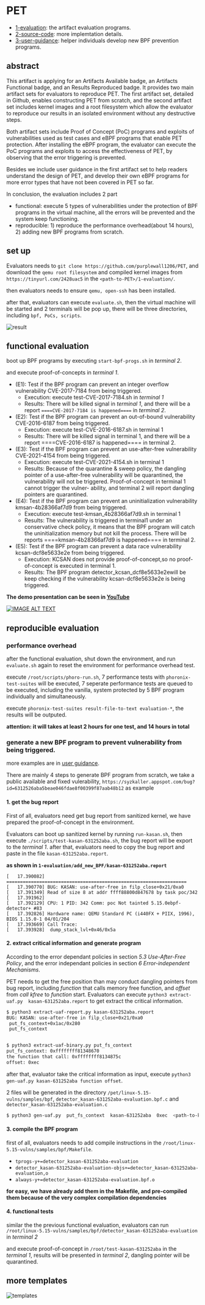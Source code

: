 # PET

- [1-evaluation](./1-evaluation/): the artifact evaluation programs.
- [2-source-code](./2-source-code/): more implemtation details.
- [3-user-guidance](./3-user-guidance/): helper individuals develop new BPF prevention programs.

## abstract
<!-- This artifact is applying for a **"Artifacts Available" badge**. The artifact consists of three key components: evaluation programs, user guidance, and source code. These components are designed to provide a comprehensive understanding of our work and assist in the evaluation process. And the artifact evaluation mainly focuses on the effectiveness of the BPF prevention programs.

The evaluation programs included in the artifact are BPF prevention programs, Proofs-of-concepts, and compiled kernel images. These programs are intended to be run in the qemu virtual machine with the compiled kernel. By running the Proofs-of-concepts under the protection of the BPF prevention programs, evaluators can assess their effectiveness in preventing errors.

Furthermore, the artifact includes comprehensive user guidance. This guidance is meant to help individuals grasp the process of developing their own error prevention programs based on fuzz reports. It provides detailed instructions and explanations to support researchers in their own investigations.

Lastly, the artifact contains the source code. This encompasses a significant portion of the code used in our research, allowing researchers to delve deeper into the implementation details and potentially build upon our work.

In summary, the artifact provides valuable insights to enhance researchers' understanding of our work and facilitate further investigation of the PET framework.  -->

This artifact is applying for an Artifacts Available badge, an Artifacts Functional badge, and an Results Reproduced badge. It provides two main artifact sets for evaluators to reproduce PET. The first artifact set, detailed in Github, enables constructing PET from scratch, and the second artifact set includes kernel images and a root filesystem which allow the evaluator to reproduce our results in an isolated environment without any destructive steps.

Both artifact sets include Proof of Concept (PoC) programs and exploits of vulnerabilities used as test cases and eBPF programs that enable PET protection. After installing the eBPF program, the evaluator can execute the PoC programs and exploits to access the effectiveness of PET, by observing that the error triggering is prevented.

Besides we include user guidance in the first artifact set to help readers understand the design of PET, and develop their own eBPF programs for more error types that have not been covered in PET so far.

In conclusion, the evaluation includes 2 part
- functional: execute 5 types of vulnerabilities under the protection of BPF programs in the virtual machine, all the errors will be prevented and the system keep functioning.
- reproducible: 1) reproduce the performance overhead(about 14 hours), 2) adding new BPF programs from scratch.


## set up
Evaluators needs to `git clone https://github.com/purplewall1206/PET`, and download the `qemu root filesystem` and compiled kernel images from `https://tinyurl.com/2428uac5` in the `<path-to-PET>/1-evaluation/`.

then evaluators needs to ensure `qemu, open-ssh` has been installed.

after that, evaluators can execute `evaluate.sh`, then the virtual machine will be started and 2 terminals will be pop up, there will be three
directories, including `bpf, PoCs, scripts`.

![result](./figs/fig-results.png)

## functional evaluation

boot up BPF programs by executing `start-bpf-progs.sh` in *terminal 2*.

and execute proof-of-concepts in *terminal 1*.

- (E1): Test if the BPF program can prevent an integer overflow vulnerability CVE-2017-7184 from being triggered.
    - Execution: execute test-CVE-2017-7184.sh in *terminal 1*
    - Results: There will be killed signal in *terminal 1*, and there will be a report `====CVE-2017-7184 is happened====` in *terminal 2*.
- (E2): Test if the BPF program can prevent an out-of-bound vulnerability CVE-2016-6187 from being triggered.
    - Execution: execute test-CVE-2016-6187.sh in terminal 1
    - Results: There will be killed signal in terminal 1, and there will be a report ====CVE-2016-6187 is happened==== in terminal 2.
- (E3): Test if the BPF program can prevent an use-after-free vulnerability CVE-2021-4154 from being triggered.
    - Execution: execute test-CVE-2021-4154.sh in terminal 1
    - Results: Because of the quarantine & sweep policy, the dangling pointer of a use-after-free vulnerability will be quarantined, the vulnerability will not be triggered. Proof-of-concept in terminal 1 cannot trigger the vulner- ability, and terminal 2 will report dangling pointers are quarantined.
- (E4): Test if the BPF program can prevent an uninitialization vulnerability kmsan-4b28366af7d9 from being triggered.
    - Execution: execute test-kmsan_4b28366af7d9.sh in terminal 1
    - Results: The vulnerability is triggered in terminal1 under an conservative check policy, it means that the BPF program will catch the uninitialization memory but not kill the process. There will be reports ====kmsan-4b28366af7d9 is happened==== in terminal 2.
- (E5): Test if the BPF program can prevent a data race vulnerability kcsan-dcf8e5633e2e from being triggered.
    - Execution: KCSAN does not provide proof-of-concept,so no proof-of-concept is executed in terminal 1.
    - Results: The BPF program detector_kcsan_dcf8e5633e2ewill be keep checking if the vulnerability kcsan-dcf8e5633e2e is being triggered.

**The demo presentation can be seen in [YouTube](https://www.youtube.com/watch?v=0BVsULXT0xI)**


[![IMAGE ALT TEXT](https://img.youtube.com/vi/0BVsULXT0xI/0.jpg)](https://www.youtube.com/watch?v=0BVsULXT0xI "PET demo presentation")

## reproducible evaluation

### performance overhead

after the functional evaluation, shut down the environment, and run `evaluate.sh` again to reset the environment for performance overhead test.

execute `/root/scripts/phoro-run.sh`, 7 performance tests with `phoronix-test-suites` will be executed, 7 seperate performance tests are queued to be executed, including the vanilla, system protected by 5 BPF program individually and simultaneously.

execute `phoronix-test-suites result-file-to-text evaluation-*`, the results will be outputed.

**attention: it will takes at least 2 hours for one test, and 14 hours in total** 


### generate a new BPF program to prevent vulnerability from being triggered.

more examples are in [user guidance](./2-).

There are mainly 4 steps to generate BPF program from scratch, we take a public available and fixed vulerability, `https://syzkaller.appspot.com/bug?id=6312526aba5beae046fdae8f00399f87aab48b12` as example

#### 1. get the bug report

First of all, evaluators need get bug report from sanitized kernel, we have prepared the proof-of-concept in the environment.

Evaluators can boot up sanitized kernel by running `run-kasan.sh`, then execute `./scripts/test-kasan-631252aba.sh`, the bug report will be export to the *terminal 1*.
after that, evaluators need to copy the bug report and paste in the file `kasan-631252aba.report`.

**as shown in `1-evaluation/add_new_BPF/kasan-631252aba.report`**

```
[   17.390082] ==================================================================
[   17.390770] BUG: KASAN: use-after-free in filp_close+0x21/0xa0
[   17.391349] Read of size 8 at addr ffff88800d847678 by task poc/342
[   17.391962] 
[   17.392129] CPU: 1 PID: 342 Comm: poc Not tainted 5.15.0ebpf-detector+ #83
[   17.392826] Hardware name: QEMU Standard PC (i440FX + PIIX, 1996), BIOS 1.15.0-1 04/01/204
[   17.393669] Call Trace:
[   17.393928]  dump_stack_lvl+0x46/0x5a
```


#### 2. extract critical information and generate program

According to the error dependant policies in section *5.3 Use-After-Free Policy*, and the error independant policies in section *6 Error-independent Mechanisms*.

PET needs to get the free position than may conduct dangling pointers from bug report, including *function* that calls memory free function, and *offset* from *call kfree* to *function* start.
Evaluators can execute `python3 extract-uaf.py  kasan-631252aba.report` to get extract the critical information.
```sh
$ python3 extract-uaf-report.py kasan-631252aba.report 
BUG: KASAN: use-after-free in filp_close+0x21/0xa0
 put_fs_context+0x1ac/0x280
 put_fs_context


$ python3 extract-uaf-binary.py put_fs_context
put_fs_context: 0xffffffff81348670
the function that call: 0xffffffff8134875c
offset: 0xec
```

after that, evaluator take the critical information as input, execute `python3 gen-uaf.py kasan-631252aba function offset`.

2 files will be generated in the directory `/pet/linux-5.15-vulns/samples/bpf`, `detector_kasan-631252aba-evaluation.bpf.c` and `detector_kasan-631252aba-evaluation.c`

```sh
$ python3 gen-uaf.py  put_fs_context  kasan-631252aba  0xec  <path-to-kernel>/sample/bpf
```

#### 3. compile the BPF program

first of all, evaluators needs to add compile instructions in the `/root/linux-5.15-vulns/samples/bpf/Makefile`.
- `tprogs-y+=detector_kasan-631252aba-evaluation`
- `detector_kasan-631252aba-evaluation-objs+=detector_kasan-631252aba-evaluation,o`
- `always-y+=detector_kasan-631252aba-evaluation.bpf.o`

**for easy, we have already add them in the Makefile, and pre-compiled them because of the very complex compilation dependencies**

<!-- after that, executors can `mv` to the `/pet/linux-5.15-vulns/samples/bpf` in *terminal 2*, and execute `make -j2` to compile the program. -->


#### 4. functional tests

similar the the previous functional evaluation, evaluators can run `/root/linux-5.15-vulns/samples/bpf/detector_kasan-631252aba-evaluation` in *terminal 2*

and execute proof-of-concept in `/root/test-kasan-631252aba` in the *terminal 1*, results will be presented in *terminal 2*, dangling pointer will be quarantined.


## more templates

![templates](./3-user-guidance/bpf_detector-22_page-0001.jpg)